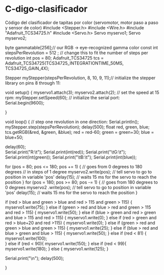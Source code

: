 # C-digo-clasificador
Código del clasificador de tapitas por color (servomotor, motor paso a paso y sensor de color)
#include <Stepper.h>
#include <Wire.h>
#include "Adafruit_TCS34725.h"
#include <Servo.h>
Servo myservo1;
Servo myservo2;

byte gammatable[256];// our RGB -> eye-recognized gamma color
const int stepsPerRevolution = 512 ;  // change this to fit the number of steps per revolution
int pos = 80;
Adafruit_TCS34725 tcs = Adafruit_TCS34725(TCS34725_INTEGRATIONTIME_50MS, TCS34725_GAIN_4X);

Stepper myStepper(stepsPerRevolution, 8, 10, 9, 11);// initialize the stepper library on pins 8 through 11:

void setup() {
  myservo1.attach(3);
  myservo2.attach(2);
  // set the speed at 15 rpm:
  myStepper.setSpeed(60);
  // initialize the serial port:
  Serial.begin(9600);
 
}

void loop() {
  // step one revolution  in one direction:
  Serial.println();
  myStepper.step(stepsPerRevolution);
  delay(500);
  float red, green, blue;
  tcs.getRGB(&red, &green, &blue);
  red = red-60;
  green = green+30;
  blue = blue+50;
  
  delay(60);   
  Serial.print("R:\t"); Serial.print(int(red)); 
  Serial.print("\tG:\t"); Serial.print(int(green)); 
  Serial.print("\tB:\t"); Serial.print(int(blue));

  for (pos = 80; pos <= 180; pos += 1) { // goes from 0 degrees to 180 degrees
    // in steps of 1 degree
    myservo2.write(pos);              // tell servo to go to position in variable 'pos'
    delay(15);                       // waits 15 ms for the servo to reach the position
  }
  for (pos = 180; pos >= 80; pos -= 1) { // goes from 180 degrees to 0 degrees
    myservo2
    .write(pos);              // tell servo to go to position in variable 'pos'
    delay(15);                       // waits 15 ms for the servo to reach the position
  }
 
  if (red > blue and green > blue and red > 115 and green > 115) {
    myservo1.write(75);
  } else if (green > red and blue > red and green > 115 and red > 115) {
    myservo1.write(50);
  } else if (blue > green and red > green and blue > 115 and red > 115) {
    myservo1.write(0);
  } else if (red > green and red > blue+20 and red >115) {
    myservo1.write(0); 
  } else if (green > red and green > blue and green > 115) {
    myservo1.write(25);
  } else if (blue > red and blue > green and blue > 115) {
    myservo1.write(50);
  } else if (red < 81) {
    myservo1.write(100);    
  } else if (red < 90){
    myservo1.write(150);
  } else if (red < 99){
    myservo1.write(180);
  } else {
    myservo1.write(125);
  }

  Serial.print("\n");
  delay(500);

}
